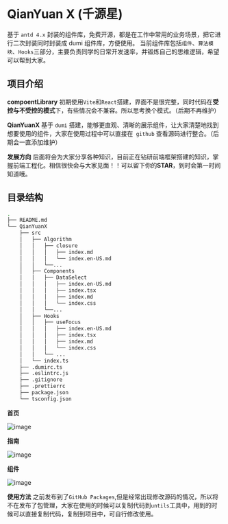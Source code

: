 # QianYuan X (千源星)

基于 `antd 4.x` 封装的组件库，免费开源，都是在工作中常用的业务场景，把它进行二次封装同时封装成 dumi 组件库，方便使用。
当前组件库包括`组件`、`算法模块`、`Hooks`三部分，主要负责同学的日常开发速率，并锻炼自己的思维逻辑，希望可以帮到大家。

## 项目介绍

**compoentLibrary** 初期使用`Vite`和`React`搭建，界面不是很完整，同时代码在**受控与不受控的模式**下，有些情况会不兼容。所以思考换个模式。（后期不再维护）

**QianYuanX** 基于 `dumi` 搭建，能够更直观、清晰的展示组件，让大家清楚地找到想要使用的组件，大家在使用过程中可以直接在` github` 查看源码进行整合。（后期会一直添加维护）

**发展方向**
后面将会为大家分享各种知识，目前正在钻研前端框架搭建的知识，掌握前端工程化。相信很快会与大家见面！！可以留下你的**STAR**，到时会第一时间知道哦。

## 目录结构

```bash
.
├── README.md
└── QianYuanX
    ├── src
    │   ├── Algorithm
    │   │   ├── closure
    │   │   │   ├── index.md
    │   │   │   └── index.en-US.md
    │   │   └──...
    │   ├── Components
    │   │   ├── DataSelect
    │   │   │   ├── index.en-US.md
    │   │   │   ├── index.tsx
    │   │   │   ├── index.md
    │   │   │   └── index.css
    │   │   └──...
    │   ├── Hooks
    │   │   ├── useFocus
    │   │   │   ├── index.en-US.md
    │   │   │   ├── index.tsx
    │   │   │   ├── index.md
    │   │   │   └── index.css
    │   │   └── ...
    │   └── index.ts
    ├── .dumirc.ts
    ├── .eslintrc.js
    ├── .gitignore
    ├── .prettierrc
    ├── package.json
    └── tsconfig.json

```

**首页**  

![image](https://github.com/QianYuana/YuanComponent/assets/102220953/5135899d-830a-4b09-abac-a7a028d48b0d)

**指南**  

![image](https://github.com/QianYuana/YuanComponent/assets/102220953/85da1cd5-885a-4c75-8c39-06fb8cf16c0b)

**组件**  

![image](https://github.com/QianYuana/YuanComponent/assets/102220953/6ca01515-b65c-4114-b0d6-90d9ff69807d)

**使用方法**
之前发布到了`GitHub Packages`,但是经常出现修改源码的情况，所以将不在发布了包管理，大家在使用的时候可以复制代码到`untils`工具中，用到的时候可以直接复制代码，复制到项目中，可自行修改使用。
